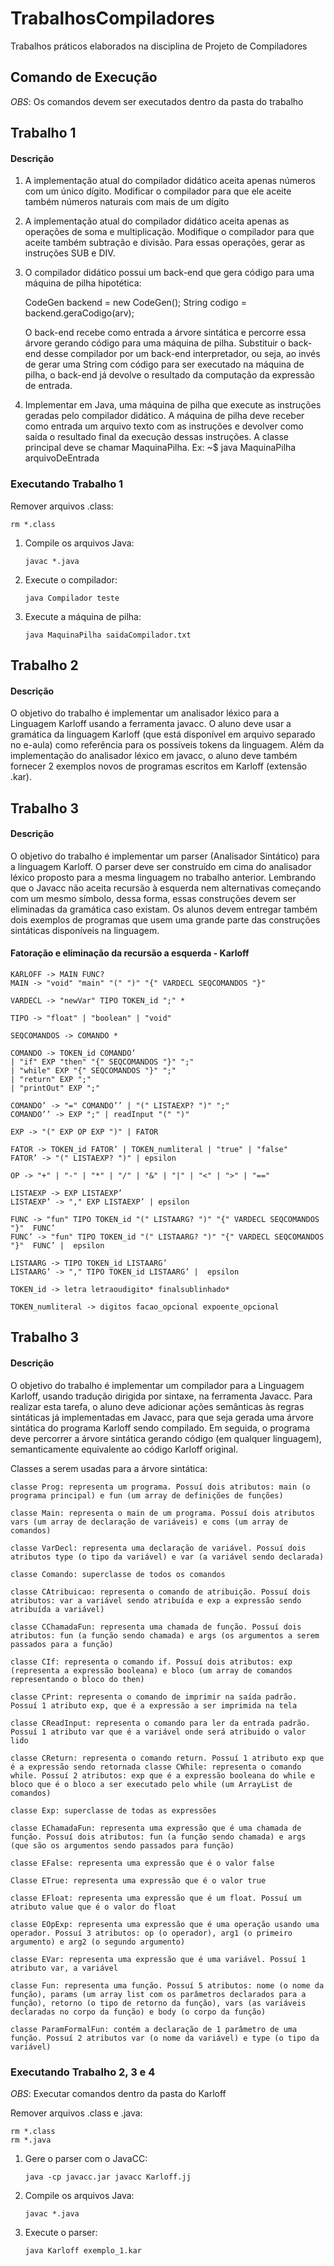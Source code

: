 # TrabalhosCompiladores
Trabalhos práticos elaborados na disciplina de Projeto de Compiladores


## Comando de Execução

*OBS*: Os comandos devem ser executados dentro da pasta do trabalho

## Trabalho 1
#### Descrição
1. A implementação atual do compilador didático aceita apenas números com um único
dígito. Modificar o compilador para que ele aceite também números naturais com mais
de um dígito
2. A implementação atual do compilador didático aceita apenas as operações de soma e
multiplicação. Modifique o compilador para que aceite também subtração e divisão.
Para essas operações, gerar as instruções SUB e DIV.
3. O compilador didático possui um back-end que gera código para uma máquina de pilha
hipotética:

    CodeGen backend = new CodeGen();
    String codigo = backend.geraCodigo(arv);
   
   O back-end recebe como entrada a árvore sintática e percorre essa árvore gerando código
para uma máquina de pilha. Substituir o back-end desse compilador por um back-end
interpretador, ou seja, ao invés de gerar uma String com código para ser executado na
máquina de pilha, o back-end já devolve o resultado da computação da expressão de
entrada.
4. Implementar em Java, uma máquina de pilha que execute as instruções geradas pelo
compilador didático. A máquina de pilha deve receber como entrada um arquivo texto
com as instruções e devolver como saída o resultado final da execução dessas instruções.
A classe principal deve se chamar MaquinaPilha. Ex:
    ~$ java MaquinaPilha arquivoDeEntrada

### Executando Trabalho 1
Remover arquivos .class:
    
    rm *.class
    

1. Compile os arquivos Java:
    ```
    javac *.java
    ```    

2. Execute o compilador:
    ```
    java Compilador teste
    ```

3. Execute a máquina de pilha:
    ```
    java MaquinaPilha saidaCompilador.txt
    ```

## Trabalho 2
#### Descrição
O objetivo do trabalho é implementar um analisador léxico para a Linguagem Karloff
usando a ferramenta javacc. O aluno deve usar a gramática da linguagem Karloff (que
está disponível em arquivo separado no e-aula) como referência para os possíveis tokens
da linguagem.
Além da implementação do analisador léxico em javacc, o aluno deve também fornecer
2 exemplos novos de programas escritos em Karloff (extensão .kar).

## Trabalho 3
#### Descrição
O objetivo do trabalho é implementar um parser (Analisador Sintático) para a linguagem Karloff. O parser deve ser construído em cima do analisador léxico proposto para a
mesma linguagem no trabalho anterior. Lembrando que o Javacc não aceita recursão à esquerda nem alternativas começando com um mesmo símbolo, dessa forma, essas construções devem ser eliminadas da gramática caso existam. Os alunos devem entregar também dois exemplos de programas que usem uma grande parte das construções sintáticas disponíveis na linguagem.

#### Fatoração e eliminação da recursão a esquerda - Karloff

    KARLOFF -> MAIN FUNC?
    MAIN -> "void" "main" "(" ")" "{" VARDECL SEQCOMANDOS "}"
    
    VARDECL -> "newVar" TIPO TOKEN_id ";" *
    
    TIPO -> "float" | "boolean" | "void"
    
    SEQCOMANDOS -> COMANDO *
    
    COMANDO -> TOKEN_id COMANDO’
    | "if" EXP "then" "{" SEQCOMANDOS "}" ";"
    | "while" EXP "{" SEQCOMANDOS "}" ";"
    | "return" EXP ";" 
    | "printOut" EXP ";"
    
    COMANDO’ -> "=" COMANDO’’ | "(" LISTAEXP? ")" ";" 
    COMANDO’’ -> EXP ";" | readInput "(" ")"
    
    EXP -> "(" EXP OP EXP ")" | FATOR
    
    FATOR -> TOKEN_id FATOR’ | TOKEN_numliteral | "true" | "false"
    FATOR’ -> "(" LISTAEXP? ")" | epsilon
    
    OP -> "+" | "-" | "*" | "/" | "&" | "|" | "<" | ">" | "=="
    
    LISTAEXP -> EXP LISTAEXP’
    LISTAEXP’ -> "," EXP LISTAEXP’ | epsilon
    
    FUNC -> "fun" TIPO TOKEN_id "(" LISTAARG? ")" "{" VARDECL SEQCOMANDOS "}"  FUNC’ 
    FUNC’ -> "fun" TIPO TOKEN_id "(" LISTAARG? ")" "{" VARDECL SEQCOMANDOS "}"  FUNC’ |  epsilon
    
    LISTAARG -> TIPO TOKEN_id LISTAARG’
    LISTAARG’ -> "," TIPO TOKEN_id LISTAARG’ |  epsilon
    
    TOKEN_id -> letra letraoudigito* finalsublinhado*

    TOKEN_numliteral -> digitos facao_opcional expoente_opcional

## Trabalho 3
#### Descrição 
O objetivo do trabalho é implementar um compilador para a Linguagem Karloff, usando tradução dirigida por sintaxe, na ferramenta Javacc. Para realizar esta tarefa, o aluno deve adicionar ações semânticas às regras sintáticas já implementadas em Javacc, para que seja gerada uma árvore sintática do programa Karloff sendo compilado. Em seguida, o programa deve percorrer a árvore sintática gerando código (em qualquer linguagem), semanticamente equivalente ao código Karloff original.

Classes a serem usadas para a árvore sintática:

    classe Prog: representa um programa. Possuí dois atributos: main (o programa principal) e fun (um array de definições de funções)
    
    classe Main: representa o main de um programa. Possuí dois atributos vars (um array de declaração de variáveis) e coms (um array de comandos)
    
    classe VarDecl: representa uma declaração de variável. Possuí dois atributos type (o tipo da variável) e var (a variável sendo declarada)
    
    classe Comando: superclasse de todos os comandos
    
    classe CAtribuicao: representa o comando de atribuição. Possuí dois atributos: var a variável sendo atribuída e exp a expressão sendo atribuída a variável)
    
    classe CChamadaFun: representa uma chamada de função. Possuí dois atributos: fun (a função sendo chamada) e args (os argumentos a serem passados para a função)
    
    classe CIf: representa o comando if. Possuí dois atributos: exp (representa a expressão booleana) e bloco (um array de comandos representando o bloco do then)
    
    classe CPrint: representa o comando de imprimir na saída padrão. Possuí 1 atributo exp, que é a expressão a ser imprimida na tela
    
    classe CReadInput: representa o comando para ler da entrada padrão. Possuí 1 atributo var que é a variável onde será atribuido o valor lido
    
    classe CReturn: representa o comando return. Possuí 1 atributo exp que é a expressão sendo retornada classe CWhile: representa o comando while. Possuí 2 atributos: exp que é a expressão booleana do while e bloco que é o bloco a ser executado pelo while (um ArrayList de comandos)
    
    classe Exp: superclasse de todas as expressões
    
    classe EChamadaFun: representa uma expressão que é uma chamada de função. Possuí dois atributos: fun (a função sendo chamada) e args (que são os argumentos sendo passados para função)
    
    classe EFalse: representa uma expressão que é o valor false
    
    Classe ETrue: representa uma expressão que é o valor true
    
    classe EFloat: representa uma expressão que é um float. Possuí um atributo value que é o valor do float
    
    classe EOpExp: representa uma expressão que é uma operação usando uma operador. Possuí 3 atributos: op (o operador), arg1 (o primeiro argumento) e arg2 (o segundo argumento)
    
    classe EVar: representa uma expressão que é uma variável. Possuí 1 atributo var, a variável
    
    classe Fun: representa uma função. Possuí 5 atributos: nome (o nome da função), params (um array list com os parâmetros declarados para a função), retorno (o tipo de retorno da função), vars (as variáveis declaradas no corpo da função) e body (o corpo da função)
    
    classe ParamFormalFun: contém a declaração de 1 parâmetro de uma função. Possuí 2 atributos var (o nome da variável) e type (o tipo da variável)


### Executando Trabalho 2, 3 e 4

*OBS*: Executar comandos dentro da pasta do Karloff

Remover arquivos .class e .java:  

    
    rm *.class
    rm *.java

1. Gere o parser com o JavaCC:

    ```
    java -cp javacc.jar javacc Karloff.jj
    ```    

2. Compile os arquivos Java:

    ```
    javac *.java
    ```

3. Execute o parser:

    ```
    java Karloff exemplo_1.kar
    ```
